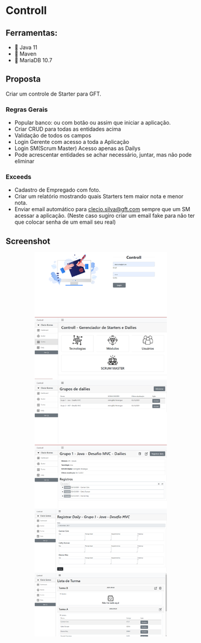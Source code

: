 # Controll

## Ferramentas:
- :pushpin: Java 11
- :pushpin: Maven
- :pushpin: MariaDB 10.7


## Proposta
Criar um controle de Starter para GFT.

### Regras Gerais
- Popular banco: ou com botão ou assim que iniciar a aplicação.
- Criar CRUD para todas as entidades acima
- Validação de todos os campos
- Login Gerente com acesso a toda a Aplicação
- Login SM(Scrum Master) Acesso apenas as Dailys
- Pode acrescentar entidades se achar necessário, juntar, mas não pode eliminar
### Exceeds
- Cadastro de Empregado com foto.
- Criar um relatório mostrando quais Starters tem maior nota e menor nota.
- Enviar email automático para clecio.silva@gft.com sempre que um SM acessar a aplicação. (Neste caso sugiro criar um email fake para não ter que colocar senha de um email seu real)


## Screenshot

<p align="center">
    <img  width="350" src="screenshot/01.png" />
    <img  width="350" src="screenshot/02.png" />
    <img  width="350" src="screenshot/03.png" />
    <img  width="350" src="screenshot/04.png" />
    <img  width="350" src="screenshot/05.png" />
    <img  width="350" src="screenshot/06.png" />
</p>
